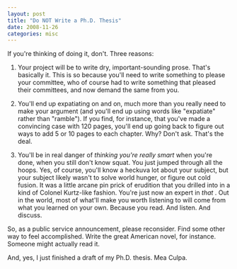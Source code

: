 ```yaml
---
layout: post
title: "Do NOT Write a Ph.D. Thesis"
date: 2008-11-26
categories: misc
---
```


If you're thinking of doing it, don't. Three reasons:

1) Your project will be to write dry, important-sounding prose. That's
basically it. This is so because you'll need to write something to please your
committee, who of course had to write something that pleased their committees,
and now demand the same from you. 

2) You'll end up expatiating on and on, much more than you really need to make
your argument (and you'll end up using words like "expatiate" rather than
"ramble"). If you find, for instance, that you've made a convincing case with
120 pages, you'll end up going back to figure out ways to add 5 or 10 pages to
each chapter. Why? Don't ask. That's the deal. 

3) You'll be in real danger of _thinking you're really smart_ when you're
done, when you still don't know squat. You just jumped through all the hoops.
Yes, of course, you'll know a heckuva lot about your subject, but your subject
likely wasn't to solve world hunger, or figure out cold fusion. It was a little
arcane pin prick of erudition that you drilled into in a kind of Colonel
Kurtz-like fashion. You're just now an expert in _that_ . Out in the world,
most of what'll make you worth listening to will come from what you learned on
your own. Because you read. And listen. And discuss.

So, as a public service announcement, please reconsider. Find some other way to
feel accomplished. Write the great American novel, for instance. Someone might
actually read it. 

And, yes, I just finished a draft of my Ph.D. thesis. Mea
Culpa.